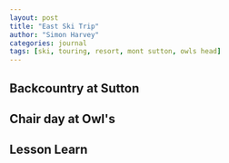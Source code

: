 ```yaml
---
layout: post
title: "East Ski Trip"
author: "Simon Harvey"
categories: journal
tags: [ski, touring, resort, mont sutton, owls head]
---
```




## Backcountry at Sutton

## Chair day at Owl's

## Lesson Learn

